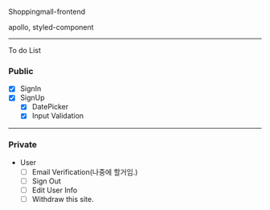 Shoppingmall-frontend

apollo, styled-component

---

To do List

### Public

- [x] SignIn
- [x] SignUp
  - [x] DatePicker
  - [x] Input Validation

---

### Private

- User
  - [ ] Email Verification(나중에 할거임.)
  - [ ] Sign Out
  - [ ] Edit User Info
  - [ ] Withdraw this site.
